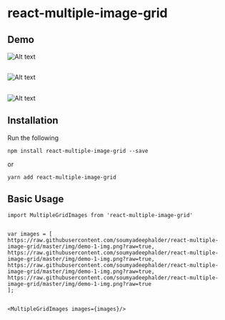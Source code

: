 # react-multiple-image-grid
## 
## Demo

![Alt text](https://raw.githubusercontent.com/soumyadeephalder/react-multiple-image-grid/master/img/demo.png?raw=true)

<!-- ![Alt text](https://raw.githubusercontent.com/soumyadeephalder/react-multiple-image-grid/master/img/demo-1-img.png?raw=true) -->

## 
![Alt text](https://raw.githubusercontent.com/soumyadeephalder/react-multiple-image-grid/master/img/demo-2-img.png?raw=true)

<!-- ![Alt text](https://raw.githubusercontent.com/soumyadeephalder/react-multiple-image-grid/master/img/demo-3-img.png?raw=true) -->

## 
![Alt text](https://raw.githubusercontent.com/soumyadeephalder/react-multiple-image-grid/master/img/demo-5more-img.png?raw=true)

## 
## 

## Installation

Run the following
```
npm install react-multiple-image-grid --save 
```
or
```
yarn add react-multiple-image-grid
```

## Basic Usage

```
import MultipleGridImages from 'react-multiple-image-grid'


var images = [
https://raw.githubusercontent.com/soumyadeephalder/react-multiple-image-grid/master/img/demo-1-img.png?raw=true,
https://raw.githubusercontent.com/soumyadeephalder/react-multiple-image-grid/master/img/demo-1-img.png?raw=true,
https://raw.githubusercontent.com/soumyadeephalder/react-multiple-image-grid/master/img/demo-1-img.png?raw=true,
https://raw.githubusercontent.com/soumyadeephalder/react-multiple-image-grid/master/img/demo-1-img.png?raw=true
];


<MultipleGridImages images={images}/>

